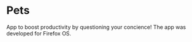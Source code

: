 # Pets
App to boost productivity by questioning your concience! The app was developed for Firefox OS.
